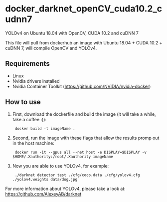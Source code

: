 # docker_darknet_openCV_cuda10.2_cudnn7
YOLOv4 on Ubuntu 18.04 with OpenCV, CUDA 10.2 and cuDNN 7

This file will pull from dockerhub an image with Ubuntu 18.04 + CUDA 10.2 + cuDNN 7, will compile OpenCV and YOLOv4.

## **Requirements**
* Linux
* Nvidia drivers installed
* Nvidia Container Toolkit (https://github.com/NVIDIA/nvidia-docker)

## **How to use**
1) First, download the dockerfile and build the image (it will take a while, take a coffee :)):

		docker build -t imageName .
2) Second, run the image with these flags that allow the results promp out in the host machine:


		docker run -it --gpus all --net host -e DISPLAY=$DISPLAY -v $HOME/.Xauthority:/root/.Xauthority imageName

3) Now you are able to use YOLOv4, for example:


		./darknet detector test ./cfg/coco.data ./cfg/yolov4.cfg ./yolov4.weights data/dog.jpg
		
For more information about YOLOv4, please take a look at: https://github.com/AlexeyAB/darknet
